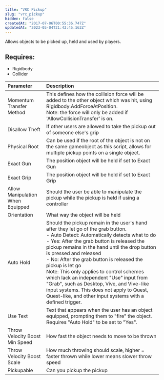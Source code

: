 ```yaml
---
title: "VRC Pickup"
slug: "vrc_pickup"
hidden: false
createdAt: "2017-07-06T00:55:36.747Z"
updatedAt: "2023-05-04T21:43:45.162Z"
---
```

Allows objects to be picked up, held and used by players.

## Requires:

- Rigidbody
- Collider

| Parameter | Description |
| :-- | :--|
| Momentum Transfer Method        | This defines how the collision force will be added to the other object which was hit, using Rigidbody.AddForceAtPosition.<br />Note: the force will only be added if 'AllowCollisionTransfer' is on.                                                                                                                                                                                                                                                                                                                                                                                |
| Disallow Theft                  | If other users are allowed to take the pickup out of someone else's grip                                                                                                                                                                                                                                                                                                                                                                                                                                                                                                            |
| Physical Root                   | Can be used if the root of the object is not on the same gameobject as this script, allows for multiple pickup points on a single object.                                                                                                                                                                                                                                                                                                                                                                                                                                           |
| Exact Gun                       | The position object will be held if set to Exact Gun                                                                                                                                                                                                                                                                                                                                                                                                                                                                                                                                |
| Exact Grip                      | The position object will be held if set to Exact Grip                                                                                                                                                                                                                                                                                                                                                                                                                                                                                                                               |
| Allow Manipulation When Equipped | Should the user be able to manipulate the pickup while the pickup is held if using a controller                                                                                                                                                                                                                                                                                                                                                                                                                                                                                     |
| Orientation                     | What way the object will be held                                                                                                                                                                                                                                                                                                                                                                                                                                                                                                                                                    |
| Auto Hold                       | Should the pickup remain in the user's hand after they let go of the grab button.<br />- Auto Detect: Automatically detects what to do<br />- Yes: After the grab button is released the pickup remains in the hand until the drop button is pressed and released<br />- No: After the grab button is released the pickup is let go<br />Note: This only applies to control schemes which lack an independent "Use" input from "Grab", such as Desktop, Vive, and Vive-like input systems. This does not apply to Quest, Quest-like, and other input systems with a defined trigger. |
| Use Text                        | Text that appears when the user has an object equipped, prompting them to "fire" the object.<br />Requires "Auto Hold" to be set to "Yes".                                                                                                                                                                                                                                                                                                                                                                                                                                          |
| Throw Velocity Boost Min Speed  | How fast the object needs to move to be thrown                                                                                                                                                                                                                                                                                                                                                                                                                                                                                                                                      |
| Throw Velocity Boost Scale      | How much throwing should scale, higher = faster thrown while lower means slower throw speed                                                                                                                                                                                                                                                                                                                                                                                                                                                                                         |
| Pickupable                      | Can you pickup the pickup                                                                                                                                                                                                                                                                                                                                                                                                                                                                                                                                                           |